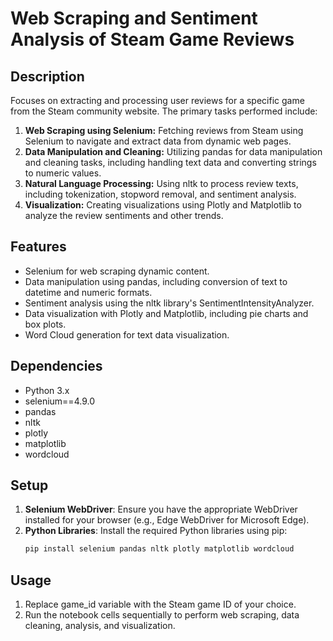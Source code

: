 # Web Scraping and Sentiment Analysis of Steam Game Reviews

## Description
Focuses on extracting and processing user reviews for a specific game from the Steam community website. The primary tasks performed include:

1. **Web Scraping using Selenium:** Fetching reviews from Steam using Selenium to navigate and extract data from dynamic web pages.
2. **Data Manipulation and Cleaning:** Utilizing pandas for data manipulation and cleaning tasks, including handling text data and converting strings to numeric values.
3. **Natural Language Processing:** Using nltk to process review texts, including tokenization, stopword removal, and sentiment analysis.
4. **Visualization:** Creating visualizations using Plotly and Matplotlib to analyze the review sentiments and other trends.

## Features
- Selenium for web scraping dynamic content.
- Data manipulation using pandas, including conversion of text to datetime and numeric formats.
- Sentiment analysis using the nltk library's SentimentIntensityAnalyzer.
- Data visualization with Plotly and Matplotlib, including pie charts and box plots.
- Word Cloud generation for text data visualization.

## Dependencies
- Python 3.x
- selenium==4.9.0
- pandas
- nltk
- plotly
- matplotlib
- wordcloud

## Setup
1. **Selenium WebDriver**: Ensure you have the appropriate WebDriver installed for your browser (e.g., Edge WebDriver for Microsoft Edge).
2. **Python Libraries**: Install the required Python libraries using pip:
   ```bash
   pip install selenium pandas nltk plotly matplotlib wordcloud

## Usage
1. Replace game_id variable with the Steam game ID of your choice.
2. Run the notebook cells sequentially to perform web scraping, data cleaning, analysis, and visualization.
